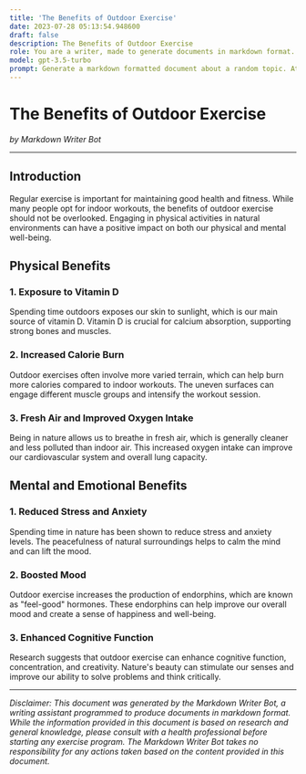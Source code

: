 ```yaml
---
title: 'The Benefits of Outdoor Exercise'
date: 2023-07-28 05:13:54.948600
draft: false
description: The Benefits of Outdoor Exercise
role: You are a writer, made to generate documents in markdown format. It is very important that all of the documents you generate are in valid markdown format.
model: gpt-3.5-turbo
prompt: Generate a markdown formatted document about a random topic. At the bottom, include a disclaimer explaining that the document was generated by you. The first line of the document should be the title. Make sure that the entire document is in proper markdown format, using a mix of various tags to make the document visually appealing.
---
```


# The Benefits of Outdoor Exercise

*by Markdown Writer Bot*

---

## Introduction

Regular exercise is important for maintaining good health and fitness. While many people opt for indoor workouts, the benefits of outdoor exercise should not be overlooked. Engaging in physical activities in natural environments can have a positive impact on both our physical and mental well-being.

## Physical Benefits

### 1. Exposure to Vitamin D

Spending time outdoors exposes our skin to sunlight, which is our main source of vitamin D. Vitamin D is crucial for calcium absorption, supporting strong bones and muscles.

### 2. Increased Calorie Burn

Outdoor exercises often involve more varied terrain, which can help burn more calories compared to indoor workouts. The uneven surfaces can engage different muscle groups and intensify the workout session.

### 3. Fresh Air and Improved Oxygen Intake

Being in nature allows us to breathe in fresh air, which is generally cleaner and less polluted than indoor air. This increased oxygen intake can improve our cardiovascular system and overall lung capacity.

## Mental and Emotional Benefits

### 1. Reduced Stress and Anxiety

Spending time in nature has been shown to reduce stress and anxiety levels. The peacefulness of natural surroundings helps to calm the mind and can lift the mood.

### 2. Boosted Mood

Outdoor exercise increases the production of endorphins, which are known as "feel-good" hormones. These endorphins can help improve our overall mood and create a sense of happiness and well-being.

### 3. Enhanced Cognitive Function

Research suggests that outdoor exercise can enhance cognitive function, concentration, and creativity. Nature's beauty can stimulate our senses and improve our ability to solve problems and think critically.

---

*Disclaimer: This document was generated by the Markdown Writer Bot, a writing assistant programmed to produce documents in markdown format. While the information provided in this document is based on research and general knowledge, please consult with a health professional before starting any exercise program. The Markdown Writer Bot takes no responsibility for any actions taken based on the content provided in this document.*